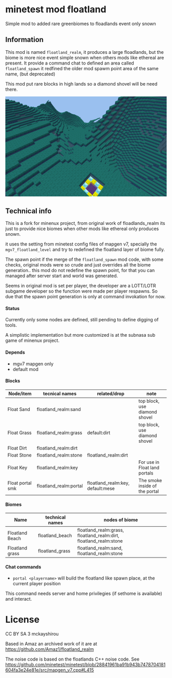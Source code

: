 minetest mod floatland
============================

Simple mod to added rare greenbiomes to floadlands event only snown

Information
-----------

This mod is named `floatland_realm`, it produces a large floadlands, 
but the biome is more nice event simple snown when others mods like ethereal 
are present. It provide a command chat to defined an area called `floatland_spawn` 
it redfined the older mod spawm point area of the same name, (but deprecated)

This mod put rare blocks in high lands so a diamond shovel will be need there.

![screenshot.png](screenshot.png)

Technical info
--------------

This is a fork for minenux project, from original work of floadlands_realm 
its just to provide nice biomes when other mods like ethereal only produces snown.

it uses the setting from minetest config files of mapgen v7, specially the `mgv7_floatland_level` 
and try to redefined the floatland layer of biome fully.

The spawn point if the merge of the `floatland_spawn` mod code, with some checks, 
original mods were so crude and just overrides all the biome generation.. this mod 
do not redefine the spawn point, for that you can managed after server start and 
world was generated.

Seems in original mod is set per player, the developer are a LOTT/LOTR 
subgame developer so the function were made per player respawns. So due that 
the spawn point generation is only at command invokation for now.


#### Status

Currently only some nodes are defined, still pending to define digging of tools.

A simplistic implementation but more customized is at the subnasa sub game of minenux project.

#### Depends

* mgv7 mapgen only
* default mod

#### Blocks

| Node/item        | tecnical names         | related/drop |  note                    |
| ---------------- | ---------------------- | ------------ | ------------------------ |
| Float Sand       | floatland_realm:sand   |              | top block, use diamond shovel |
| Float Grass      | floatland_realm:grass  | default:dirt | top block, use diamond shovel |
| Float Dirt       | floatland_realm:dirt   |              | |
| Float Stone      | floatland_realm:stone  | floatland_realm:dirt | |
| Float Key        | floatland_realm:key    |              | For use in Float land portals |
| Float portal smk | floatland_realm:portal | floatland_realm:key, default:mese | The smoke inside of the portal |

#### Biomes

| Name            | technical names  | nodes of biome |
| --------------- | ---------------- | ---------------------------------------------- |
| Floatland Beach | floatland_beach | floatland_realm:grass, floatland_realm:dirt, floatland_realm:stone |
| Floatland grass | floatland_grass | floatland_realm:sand, floatland_realm:stone |

#### Chat commands

* `portal <playername>` will build the floatland like spawn place, at the current player position

This command needs server and home privilegies (if sethome is available) and interact.

# License

CC BY SA 3 mckayshirou

Based in Amaz an archived work of it are at https://github.com/Amaz1/floatland_realm

The noise code is based on the floatlands C++ noise code. 
See https://github.com/minetest/minetest/blob/28841961ba91b943b7478704181604fa3e24e81e/src/mapgen_v7.cpp#L415

